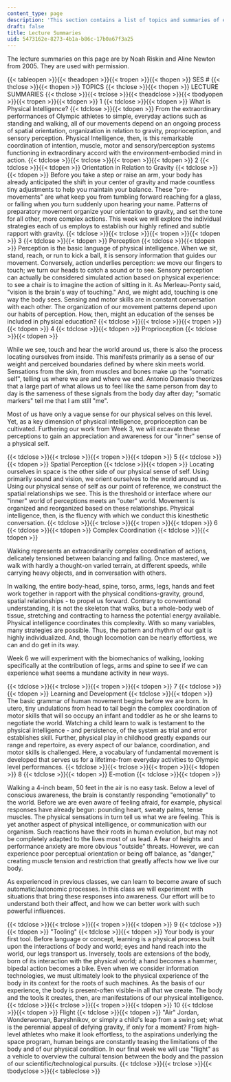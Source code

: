 ```yaml
---
content_type: page
description: 'This section contains a list of topics and summaries of each lecture. '
draft: false
title: Lecture Summaries
uid: 5473162e-8273-4b1a-b86c-17b0a67f3a25
---
```

The lecture summaries on this page are by Noah Riskin and Aline Newton from 2005. They are used with permission.

{{< tableopen >}}{{< theadopen >}}{{< tropen >}}{{< thopen >}}
SES #
{{< thclose >}}{{< thopen >}}
TOPICS
{{< thclose >}}{{< thopen >}}
LECTURE SUMMARIES
{{< thclose >}}{{< trclose >}}{{< theadclose >}}{{< tbodyopen >}}{{< tropen >}}{{< tdopen >}}
1
{{< tdclose >}}{{< tdopen >}}
What is Physical Intelligence?
{{< tdclose >}}{{< tdopen >}}
From the extraordinary performances of Olympic athletes to simple, everyday actions such as standing and walking, all of our movements depend on an ongoing process of spatial orientation, organization in relation to gravity, proprioception, and sensory perception. Physical Intelligence, then, is this remarkable coordination of intention, muscle, motor and sensory/perception systems functioning in extraordinary accord with the environment-embodied mind in action.
{{< tdclose >}}{{< trclose >}}{{< tropen >}}{{< tdopen >}}
2
{{< tdclose >}}{{< tdopen >}}
Orientation in Relation to Gravity
{{< tdclose >}}{{< tdopen >}}
Before you take a step or raise an arm, your body has already anticipated the shift in your center of gravity and made countless tiny adjustments to help you maintain your balance. These "pre-movements" are what keep you from tumbling forward reaching for a glass, or falling when you turn suddenly upon hearing your name. Patterns of preparatory movement organize your orientation to gravity, and set the tone for all other, more complex actions. This week we will explore the individual strategies each of us employs to establish our highly refined and subtle rapport with gravity.
{{< tdclose >}}{{< trclose >}}{{< tropen >}}{{< tdopen >}}
3
{{< tdclose >}}{{< tdopen >}}
Perception
{{< tdclose >}}{{< tdopen >}}
Perception is the basic language of physical intelligence. When we sit, stand, reach, or run to kick a ball, it is sensory information that guides our movement. Conversely, action underlies perception: we move our fingers to touch; we turn our heads to catch a sound or to see. Sensory perception can actually be considered simulated action based on physical experience: to see a chair is to imagine the action of sitting in it. As Merleau-Ponty said, "vision is the brain's way of touching." And, we might add, touching is one way the body sees. Sensing and motor skills are in constant conversation with each other. The organization of our movement patterns depend upon our habits of perception. How, then, might an education of the senses be included in physical education?
{{< tdclose >}}{{< trclose >}}{{< tropen >}}{{< tdopen >}}
4
{{< tdclose >}}{{< tdopen >}}
Proprioception
{{< tdclose >}}{{< tdopen >}}

While we see, touch and hear the world around us, there is also the process locating ourselves from inside. This manifests primarily as a sense of our weight and perceived boundaries defined by where skin meets world. Sensations from the skin, from muscles and bones make up the "somatic self", telling us where we are and where we end. Antonio Damasio theorizes that a large part of what allows us to feel like the same person from day to day is the sameness of these signals from the body day after day; "somatic markers" tell me that I am still "me".

Most of us have only a vague sense for our physical selves on this level. Yet, as a key dimension of physical intelligence, proprioception can be cultivated. Furthering our work from Week 3, we will excavate these perceptions to gain an appreciation and awareness for our "inner" sense of a physical self.

{{< tdclose >}}{{< trclose >}}{{< tropen >}}{{< tdopen >}}
5
{{< tdclose >}}{{< tdopen >}}
Spatial Perception
{{< tdclose >}}{{< tdopen >}}
Locating ourselves in space is the other side of our physical sense of self. Using primarily sound and vision, we orient ourselves to the world around us. Using our physical sense of self as our point of reference, we construct the spatial relationships we see. This is the threshold or interface where our "inner" world of perceptions meets an "outer" world. Movement is organized and reorganized based on these relationships. Physical intelligence, then, is the fluency with which we conduct this kinesthetic conversation.
{{< tdclose >}}{{< trclose >}}{{< tropen >}}{{< tdopen >}}
6
{{< tdclose >}}{{< tdopen >}}
Complex Coordination
{{< tdclose >}}{{< tdopen >}}

Walking represents an extraordinarily complex coordination of actions, delicately tensioned between balancing and falling. Once mastered, we walk with hardly a thought-on varied terrain, at different speeds, while carrying heavy objects, and in conversation with others.

In walking, the entire body-head, spine, torso, arms, legs, hands and feet work together in rapport with the physical conditions-gravity, ground, spatial relationships - to propel us forward. Contrary to conventional understanding, it is not the skeleton that walks, but a whole-body web of tissue, stretching and contracting to harness the potential energy available. Physical intelligence coordinates this complexity. With so many variables, many strategies are possible. Thus, the pattern and rhythm of our gait is highly individualized. And, though locomotion can be nearly effortless, we can and do get in its way.

Week 6 we will experiment with the biomechanics of walking, looking specifically at the contribution of legs, arms and spine to see if we can experience what seems a mundane activity in new ways.

{{< tdclose >}}{{< trclose >}}{{< tropen >}}{{< tdopen >}}
7
{{< tdclose >}}{{< tdopen >}}
Learning and Development
{{< tdclose >}}{{< tdopen >}}
The basic grammar of human movement begins before we are born. In utero, tiny undulations from head to tail begin the complex coordination of motor skills that will so occupy an infant and toddler as he or she learns to negotiate the world. Watching a child learn to walk is testament to the physical intelligence - and persistence, of the system as trial and error establishes skill. Further, physical play in childhood greatly expands our range and repertoire, as every aspect of our balance, coordination, and motor skills is challenged. Here, a vocabulary of fundamental movement is developed that serves us for a lifetime-from everyday activities to Olympic level performances.
{{< tdclose >}}{{< trclose >}}{{< tropen >}}{{< tdopen >}}
8
{{< tdclose >}}{{< tdopen >}}
E-motion
{{< tdclose >}}{{< tdopen >}}

Walking a 4-inch beam, 50 feet in the air is no easy task. Below a level of conscious awareness, the brain is constantly responding "emotionally" to the world. Before we are even aware of feeling afraid, for example, physical responses have already begun: pounding heart, sweaty palms, tense muscles. The physical sensations in turn tell us what we are feeling. This is yet another aspect of physical intelligence, or communication with our organism. Such reactions have their roots in human evolution, but may not be completely adapted to the lives most of us lead. A fear of heights and performance anxiety are more obvious "outside" threats. However, we can experience poor perceptual orientation or being off balance, as "danger," creating muscle tension and restriction that greatly affects how we live our body.

As experienced in previous classes, we can learn to become aware of such automatic/autonomic processes. In this class we will experiment with situations that bring these responses into awareness. Our effort will be to understand both their affect, and how we can better work with such powerful influences.

{{< tdclose >}}{{< trclose >}}{{< tropen >}}{{< tdopen >}}
9
{{< tdclose >}}{{< tdopen >}}
"Tooling"
{{< tdclose >}}{{< tdopen >}}
Your body is your first tool. Before language or concept, learning is a physical process built upon the interactions of body and world; eyes and hand reach into the world, our legs transport us. Inversely, tools are extensions of the body, born of its interaction with the physical world; a hand becomes a hammer, bipedal action becomes a bike. Even when we consider information technologies, we must ultimately look to the physical experience of the body in its context for the roots of such machines. As the basis of our experience, the body is present-often visible-in all that we create. The body and the tools it creates, then, are manifestations of our physical intelligence.
{{< tdclose >}}{{< trclose >}}{{< tropen >}}{{< tdopen >}}
10
{{< tdclose >}}{{< tdopen >}}
Flight
{{< tdclose >}}{{< tdopen >}}
"Air" Jordan, Wonderwoman, Baryshnikov, or simply a child's leap from a swing set; what is the perennial appeal of defying gravity, if only for a moment? From high-level athletes who make it look effortless, to the aspirations underlying the space program, human beings are constantly teasing the limitations of the body and of our physical condition. In our final week we will use "flight" as a vehicle to overview the cultural tension between the body and the passion of our scientific/technological pursuits.
{{< tdclose >}}{{< trclose >}}{{< tbodyclose >}}{{< tableclose >}}